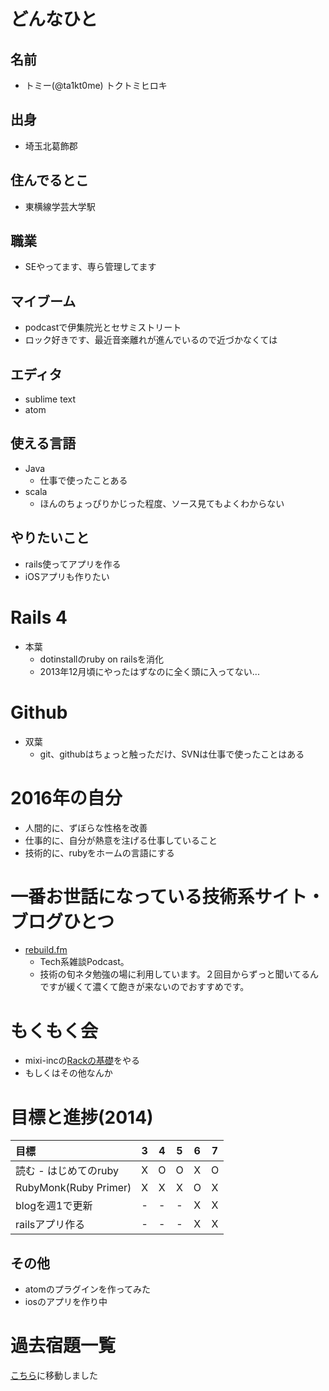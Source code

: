 # どんなひと

## 名前

* トミー(@ta1kt0me) トクトミヒロキ

## 出身

* 埼玉北葛飾郡

## 住んでるとこ

* 東横線学芸大学駅

## 職業

* SEやってます、専ら管理してます

## マイブーム

* podcastで伊集院光とセサミストリート
* ロック好きです、最近音楽離れが進んでいるので近づかなくては

## エディタ

* sublime text
* atom

## 使える言語

* Java
  * 仕事で使ったことある
* scala
  * ほんのちょっぴりかじった程度、ソース見てもよくわからない

## やりたいこと

* rails使ってアプリを作る
* iOSアプリも作りたい

# Rails 4

* 本葉
  * dotinstallのruby on railsを消化
  * 2013年12月頃にやったはずなのに全く頭に入ってない...

# Github

* 双葉
  * git、githubはちょっと触っただけ、SVNは仕事で使ったことはある

# 2016年の自分

* 人間的に、ずぼらな性格を改善
* 仕事的に、自分が熱意を注げる仕事していること
* 技術的に、rubyをホームの言語にする

# 一番お世話になっている技術系サイト・ブログひとつ

* [rebuild.fm](http://rebuild.fm/)
  * Tech系雑談Podcast。
  * 技術の旬ネタ勉強の場に利用しています。２回目からずっと聞いてるんですが緩くて濃くて飽きが来ないのでおすすめです。

# もくもく会

* mixi-incの[Rackの基礎](http://mixi-inc.github.io/RubyTraining/slides/#/9)をやる
* もしくはその他なんか

# 目標と進捗(2014)

|          目標          |  3  |  4  |  5  |  6  |  7  |
|:-----------------------|:---:|:---:|:---:|:---:|:---:|
| 読む - はじめてのruby  |  X  |  O  |  O  |  X  |  O  |
| RubyMonk(Ruby Primer)  |  X  |  X  |  X  |  O  |  X  |
| blogを週1で更新        |  -  |  -  |  -  |  X  |  X  |
| railsアプリ作る        |  -  |  -  |  -  |  X  |  X  |

## その他

* atomのプラグインを作ってみた
* iosのアプリを作り中

# 過去宿題一覧

[こちら](https://gist.github.com/ta1kt0me/88bfa71e45d6ff39e352)に移動しました
